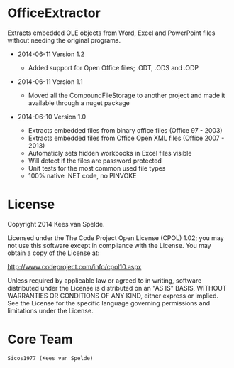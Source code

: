 OfficeExtractor
===============

Extracts embedded OLE objects from Word, Excel and PowerPoint files without needing the original programs.

- 2014-06-11 Version 1.2
  - Added support for Open Office files; .ODT, .ODS and .ODP


- 2014-06-11 Version 1.1
  - Moved all the CompoundFileStorage to another project and made it available through a nuget package

- 2014-06-10 Version 1.0

  - Extracts embedded files from binary office files (Office 97 - 2003)
  - Extracts embedded files from Office Open XML files (Office 2007 - 2013)
  - Automaticly sets hidden workbooks in Excel files visible
  - Will detect if the files are password protected
  - Unit tests for the most common used file types
  - 100% native .NET code, no PINVOKE


License
=======

Copyright 2014 Kees van Spelde.

Licensed under the The Code Project Open License (CPOL) 1.02; you may not use this software except in compliance with the License. You may obtain a copy of the License at:

http://www.codeproject.com/info/cpol10.aspx

Unless required by applicable law or agreed to in writing, software distributed under the License is distributed on an "AS IS" BASIS, WITHOUT WARRANTIES OR CONDITIONS OF ANY KIND, either express or implied. See the License for the specific language governing permissions and limitations under the License.


Core Team
=========

    Sicos1977 (Kees van Spelde)
